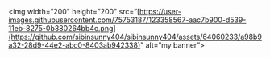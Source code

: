 <p align=”center”>

<img width=”200" height=”200" src=”[https://user-images.githubusercontent.com/75753187/123358567-aac7b900-d539-11eb-8275-0b380264bb4c.png](https://github.com/sibinsunny404/sibinsunny404/assets/64060233/a98b9a32-28d9-44e2-abc0-8403ab942338)" alt=”my banner”>

</p>

<!--
**sibinsunny404/sibinsunny404** is a ✨ _special_ ✨ repository because its `README.md` (this file) appears on your GitHub profile.

Here are some ideas to get you started:

- 🔭 I’m currently working on ...
- 🌱 I’m currently learning ...
- 👯 I’m looking to collaborate on ...
- 🤔 I’m looking for help with ...
- 💬 Ask me about ...
- 📫 How to reach me: ...
- 😄 Pronouns: ...
- ⚡ Fun fact: ...
-->
